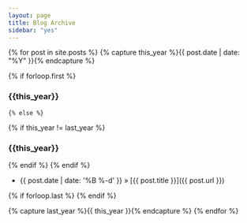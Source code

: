 ```yaml
---
layout: page
title: Blog Archive
sidebar: "yes"
---
```


{% for post in site.posts  %}
  {% capture this_year %}{{ post.date | date: "%Y" }}{% endcapture %}

  {% if forloop.first %}
###  {{this_year}}
    {% else %}
  {% if this_year != last_year %}
###  {{this_year}}
  {% endif %}
  {% endif %}

  * {{ post.date | date: '%B %-d' }} &raquo; [{{ post.title }}]({{ post.url }})

  {% if forloop.last %}
  {% endif %}

  {% capture last_year %}{{ this_year }}{% endcapture %}
{% endfor %}
